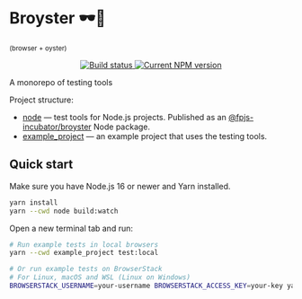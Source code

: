 # Broyster 🕶️🦪

<sup>(browser + oyster)</sup>

<p align="center">
  <a href="https://github.com/fingerprintjs/broyster/actions/workflows/test.yml">
    <img src="https://github.com/fingerprintjs/broyster/actions/workflows/test.yml/badge.svg" alt="Build status">
  </a>
  <a href="https://www.npmjs.com/package/@fpjs-incubator/broyster">
    <img src="https://img.shields.io/npm/v/@fpjs-incubator/broyster.svg" alt="Current NPM version">
  </a>
</p>

A monorepo of testing tools

Project structure:

- [node](node) — test tools for Node.js projects.
    Published as an [@fpjs-incubator/broyster](https://npmjs.com/package/@fpjs-incubator/broyster) Node package.
- [example_project](example_project) — an example project that uses the testing tools.

## Quick start

Make sure you have Node.js 16 or newer and Yarn installed.

```bash
yarn install
yarn --cwd node build:watch
```

Open a new terminal tab and run:

```bash
# Run example tests in local browsers
yarn --cwd example_project test:local

# Or run example tests on BrowserStack
# For Linux, macOS and WSL (Linux on Windows)
BROWSERSTACK_USERNAME=your-username BROWSERSTACK_ACCESS_KEY=your-key yarn --cwd example_project test:browserstack
```

